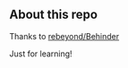 ## About this repo
Thanks to [rebeyond/Behinder](https://github.com/rebeyond/Behinder)

Just for learning!
